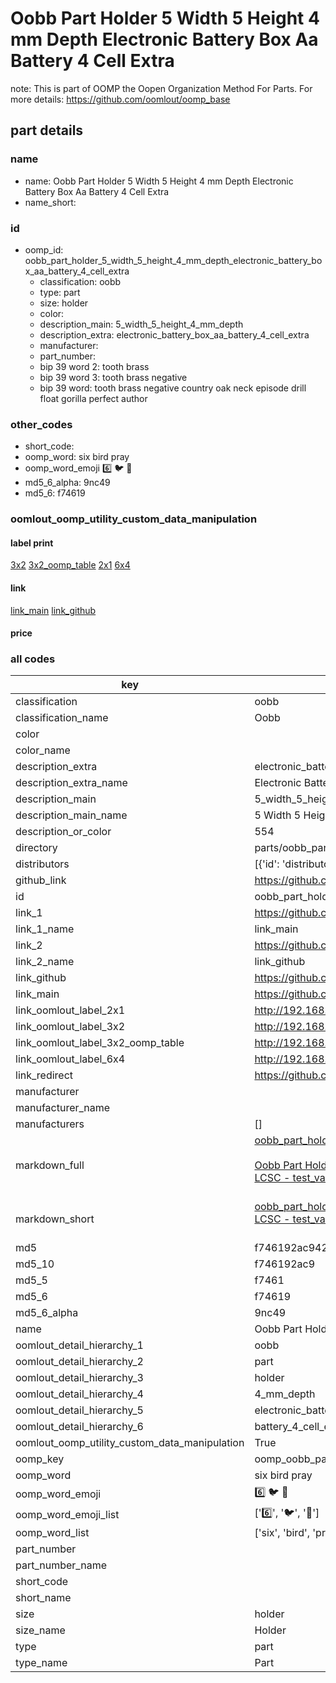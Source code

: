# Oobb Part Holder 5 Width 5 Height 4 mm Depth Electronic Battery Box Aa Battery 4 Cell Extra  

note: This is part of OOMP the Oopen Organization Method For Parts. For more details: https://github.com/oomlout/oomp_base

##  part details
  







### name
* name: Oobb Part Holder 5 Width 5 Height 4 mm Depth Electronic Battery Box Aa Battery 4 Cell Extra
* name_short: 
### id
* oomp_id: oobb_part_holder_5_width_5_height_4_mm_depth_electronic_battery_box_aa_battery_4_cell_extra
  * classification: oobb
  * type: part
  * size: holder
  * color: 
  * description_main: 5_width_5_height_4_mm_depth
  * description_extra: electronic_battery_box_aa_battery_4_cell_extra
  * manufacturer: 
  * part_number: 
  * bip 39 word 2: tooth brass
  * bip 39 word 3: tooth brass negative
  * bip 39 word: tooth brass negative country oak neck episode drill float gorilla perfect author

### other_codes
* short_code: 
* oomp_word: six bird pray
* oomp_word_emoji :six: :bird: :pray:
* md5_6_alpha: 9nc49
* md5_6: f74619






### oomlout_oomp_utility_custom_data_manipulation
#### label print
[3x2](http://192.168.1.245:1112/?label=oomp%209nc49)
[3x2_oomp_table](http://192.168.1.108:1112/?label=oomp%209nc49)
[2x1](http://192.168.1.242:1112/?label=oomp%209nc49)
[6x4](http://192.168.1.55:1112/?label=oomp%209nc49)    

#### link

[link_main](https://github.com/oomlout/oomlout_oomp_version_1_messy/tree/main/parts/oobb_part_holder_5_width_5_height_4_mm_depth_electronic_battery_box_aa_battery_4_cell_extra) [link_github](https://github.com/oomlout/oomlout_oomp_version_1_messy/tree/main/parts/oobb_part_holder_5_width_5_height_4_mm_depth_electronic_battery_box_aa_battery_4_cell_extra)                             

#### price







### all codes 
| key | value |  
| --- | --- |  
| classification | oobb |  
| classification_name | Oobb |  
| color |  |  
| color_name |  |  
| description_extra | electronic_battery_box_aa_battery_4_cell_extra |  
| description_extra_name | Electronic Battery Box Aa Battery 4 Cell Extra |  
| description_main | 5_width_5_height_4_mm_depth |  
| description_main_name | 5 Width 5 Height 4 mm Depth |  
| description_or_color | 554 |  
| directory | parts/oobb_part_holder_5_width_5_height_4_mm_depth_electronic_battery_box_aa_battery_4_cell_extra |  
| distributors | [{'id': 'distributor_lcsc', 'link': 'https://lcsc.com/product-detail/test_value.html', 'name': 'LCSC', 'part_number': 'test_value'}] |  
| github_link | https://github.com/oomlout/oomlout_oomp_part_src/tree/main/parts/oobb_part_holder_5_width_5_height_4_mm_depth_electronic_battery_box_aa_battery_4_cell_extra |  
| id | oobb_part_holder_5_width_5_height_4_mm_depth_electronic_battery_box_aa_battery_4_cell_extra |  
| link_1 | https://github.com/oomlout/oomlout_oomp_version_1_messy/tree/main/parts/oobb_part_holder_5_width_5_height_4_mm_depth_electronic_battery_box_aa_battery_4_cell_extra |  
| link_1_name | link_main |  
| link_2 | https://github.com/oomlout/oomlout_oomp_version_1_messy/tree/main/parts/oobb_part_holder_5_width_5_height_4_mm_depth_electronic_battery_box_aa_battery_4_cell_extra |  
| link_2_name | link_github |  
| link_github | https://github.com/oomlout/oomlout_oomp_version_1_messy/tree/main/parts/oobb_part_holder_5_width_5_height_4_mm_depth_electronic_battery_box_aa_battery_4_cell_extra |  
| link_main | https://github.com/oomlout/oomlout_oomp_version_1_messy/tree/main/parts/oobb_part_holder_5_width_5_height_4_mm_depth_electronic_battery_box_aa_battery_4_cell_extra |  
| link_oomlout_label_2x1 | http://192.168.1.242:1112/?label=oomp%209nc49 |  
| link_oomlout_label_3x2 | http://192.168.1.245:1112/?label=oomp%209nc49 |  
| link_oomlout_label_3x2_oomp_table | http://192.168.1.108:1112/?label=oomp%209nc49 |  
| link_oomlout_label_6x4 | http://192.168.1.55:1112/?label=oomp%209nc49 |  
| link_redirect | https://github.com/oomlout/oomlout_oomp_version_1_messy/tree/main/parts/oobb_part_holder_5_width_5_height_4_mm_depth_electronic_battery_box_aa_battery_4_cell_extra |  
| manufacturer |  |  
| manufacturer_name |  |  
| manufacturers | [] |  
| markdown_full | [oobb_part_holder_5_width_5_height_4_mm_depth_electronic_battery_box_aa_battery_4_cell_extra](none)<br>[](none)<br>[Oobb Part Holder 5 Width 5 Height 4 Mm Depth Electronic Battery Box Aa Battery 4 Cell Extra](none)<br>[LCSC - test_value<br>](https://lcsc.com/product-detail/test_value.html)<br> |  
| markdown_short | [oobb_part_holder_5_width_5_height_4_mm_depth_electronic_battery_box_aa_battery_4_cell_extra](none)<br>[LCSC - test_value<br>](https://lcsc.com/product-detail/test_value.html)<br> |  
| md5 | f746192ac942e97e4ecbe31127c6cf26 |  
| md5_10 | f746192ac9 |  
| md5_5 | f7461 |  
| md5_6 | f74619 |  
| md5_6_alpha | 9nc49 |  
| name | Oobb Part Holder 5 Width 5 Height 4 mm Depth Electronic Battery Box Aa Battery 4 Cell Extra |  
| oomlout_detail_hierarchy_1 | oobb |  
| oomlout_detail_hierarchy_2 | part |  
| oomlout_detail_hierarchy_3 | holder |  
| oomlout_detail_hierarchy_4 | 4_mm_depth |  
| oomlout_detail_hierarchy_5 | electronic_battery_box_aa |  
| oomlout_detail_hierarchy_6 | battery_4_cell_extra |  
| oomlout_oomp_utility_custom_data_manipulation | True |  
| oomp_key | oomp_oobb_part_holder_5_width_5_height_4_mm_depth_electronic_battery_box_aa_battery_4_cell_extra |  
| oomp_word | six bird pray |  
| oomp_word_emoji | :six: :bird: :pray: |  
| oomp_word_emoji_list | [':six:', ':bird:', ':pray:'] |  
| oomp_word_list | ['six', 'bird', 'pray'] |  
| part_number |  |  
| part_number_name |  |  
| short_code |  |  
| short_name |  |  
| size | holder |  
| size_name | Holder |  
| type | part |  
| type_name | Part |  
